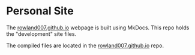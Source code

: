 # Personal Site

The [rowland007.github.io](https://rowland007.github.io/) webpage is built using MkDocs. This repo holds the "development" site files.

The compiled files are located in the [rowland007.github.io](https://github.com/rowland007/rowland007.github.io/) repo.
